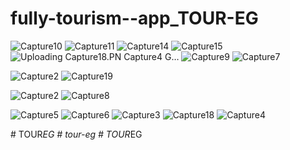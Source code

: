 ﻿# fully-tourism--app_TOUR-EG
 ![Capture10](https://github.com/mssaad/fully-tourism--app_TOUR-EG/assets/127936090/77947a6f-ca59-4edf-ad45-6dd316a5477b)
![Capture11](https://github.com/mssaad/fully-tourism--app_TOUR-EG/assets/127936090/7408bbcb-5eb3-4b8a-adeb-2c2fcb4bc534)
![Capture14](https://github.com/mssaad/fully-tourism--app_TOUR-EG/assets/127936090/a123d464-7626-4444-b412-573d9f5cc7b8)
![Capture15](https://github.com/mssaad/fully-tourism--app_TOUR-EG/assets/127936090/44282558-ed61-49a2-86e2-38cef4746980)
![Uploading Capture18.PN
![Capture4](https://github.com/mssaad/fully-tourism--app_TOUR-EG/assets/127936090/2235d4f0-6dbe-4791-8cf7-9b99b12ea2ee)
G…]()
![Capture9](https://github.com/mssaad/fully-tourism--app_TOUR-EG/assets/127936090/51b5a5c5-d521-4275-a0d6-57f75b9b87b6)
![Capture7](https://github.com/mssaad/fully-tourism--app_TOUR-EG/assets/127936090/9647c7a2-ee73-48ff-9105-7703020202ee)

![Capture2](https://github.com/mssaad/fully-tourism--app_TOUR-EG/assets/127936090/e7d00424-e634-4218-af51-ab87013f1e1a)
![Capture19](https://github.com/mssaad/fully-tourism--app_TOUR-EG/assets/127936090/ffe1135f-5e61-4233-899b-1bb71c2ce00f)

![Capture2](https://github.com/mssaad/fully-tourism--app_TOUR-EG/assets/127936090/d6a82211-d0d3-4b0b-b61e-083d1077dd84)
![Capture8](https://github.com/mssaad/fully-tourism--app_TOUR-EG/assets/127936090/ad888805-2951-4df8-ab4a-65359e6e79b1)


![Capture5](https://github.com/mssaad/fully-tourism--app_TOUR-EG/assets/127936090/bb7c3d40-a610-459c-9dc5-254e5a99ab53)
![Capture6](https://github.com/mssaad/fully-tourism--app_TOUR-EG/assets/127936090/2dfeb80c-ad2e-46cf-9ce7-98f2a56dc1ca)
![Capture3](https://github.com/mssaad/fully-tourism--app_TOUR-EG/assets/127936090/5a696565-7130-47bf-b762-3fbe3860e995)
![Capture18](https://github.com/mssaad/fully-tourism--app_TOUR-EG/assets/127936090/a7af30bc-eaff-4e8d-a582-f72da09f2bc6)
![Capture4](https://github.com/mssaad/fully-tourism--app_TOUR-EG/assets/127936090/d49e5d32-e10a-477d-8f18-53860dff1988)


#   T O U R _ E G  
 #   t o u r - e g  
 #   T O U R _ E G  
 